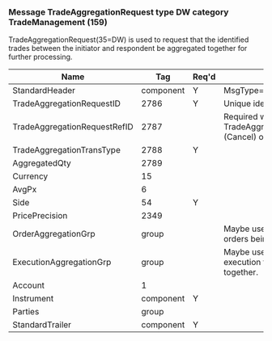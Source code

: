 ### Message TradeAggregationRequest type DW category TradeManagement (159)

TradeAggregationRequest(35=DW) is used to request that the identified trades between the initiator and respondent be aggregated together for further processing.

| Name                         | Tag       | Req'd | Documentation                                                                   |
|------------------------------|-----------|----------|---------------------------------------------------------------------------------|
| StandardHeader               | component |   Y   | MsgType=DW                                                                      |
| TradeAggregationRequestID    | 2786      |   Y   | Unique identifier for the message.                                              |
| TradeAggregationRequestRefID | 2787      |       | Required when TradeAggregationTransType(2788)=1 (Cancel) or 2 (Replace)         |
| TradeAggregationTransType    | 2788      |   Y   |                                                                                 |
| AggregatedQty                | 2789      |       |                                                                                 |
| Currency                     | 15        |       |                                                                                 |
| AvgPx                        | 6         |       |                                                                                 |
| Side                         | 54        |   Y   |                                                                                 |
| PricePrecision               | 2349      |       |                                                                                 |
| OrderAggregationGrp          | group     |       | Maybe used to specify the IDs of the orders being aggregated together.          |
| ExecutionAggregationGrp      | group     |       | Maybe used to specify the IDs of the execution fills being aggregated together. |
| Account                      | 1         |       |                                                                                 |
| Instrument                   | component |   Y   |                                                                                 |
| Parties                      | group     |       |                                                                                 |
| StandardTrailer              | component |   Y   |                                                                                 |

